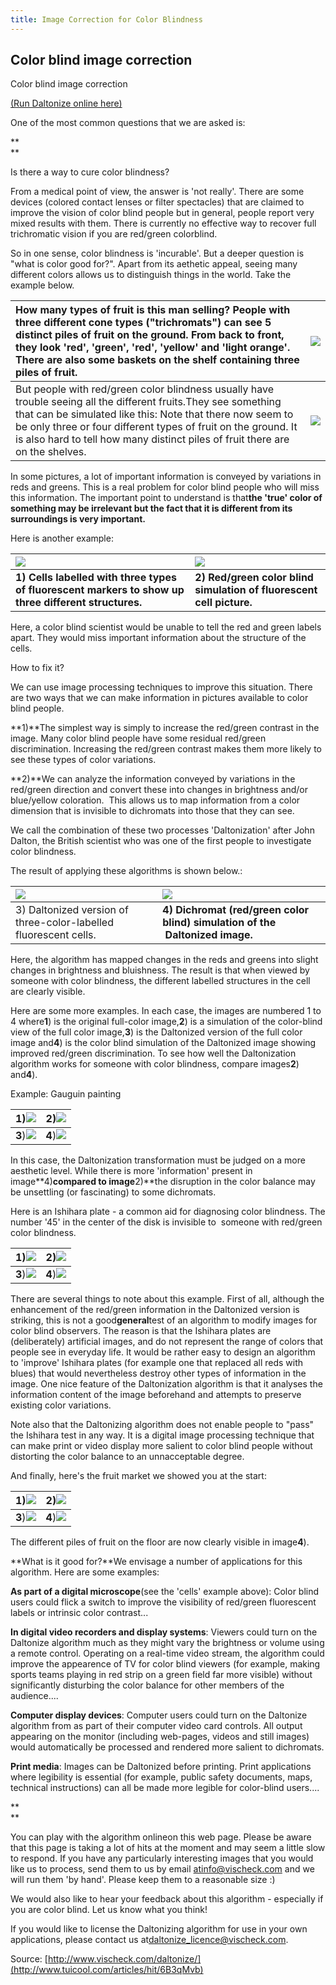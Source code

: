 ```yaml
---
title: Image Correction for Color Blindness
---
```




## Color blind image correction

Color blind image correction

[\(Run Daltonize online here\)](http://www.vischeck.com/daltonize/runDaltonize.php)

One of the most common questions that we are asked is:

**  
**

Is there a way to cure color blindness?

From a medical point of view, the answer is 'not really'. There are some devices \(colored contact lenses or filter spectacles\) that are claimed to improve the vision of color blind people but in general, people report very mixed results with them. There is currently no effective way to recover full trichromatic vision if you are red/green colorblind.

So in one sense, color blindness is 'incurable'. But a deeper question is "what is color good for?". Apart from its aethetic appeal, seeing many different colors allows us to distinguish things in the world. Take the example below.

| **How many types of fruit is this man selling?** People with three different cone types \("trichromats"\) can see 5 distinct piles of fruit on the ground. From back to front, they look 'red', 'green', 'red', 'yellow' and 'light orange'. There are also some baskets on the shelf containing three piles of fruit. | ![](http://img0.tuicool.com/ZJZFNnV.jpg!web) |
| :--- | :--- |
| But people with red/green color blindness usually have trouble seeing all the different fruits.They see something that can be simulated like this: Note that there now seem to be only three or four different types of fruit on the ground. It is also hard to tell how many distinct piles of fruit there are on the shelves. | ![](http://img0.tuicool.com/iUNRfi7.jpg!web) |

In some pictures, a lot of important information is conveyed by variations in reds and greens. This is a real problem for color blind people who will miss this information. The important point to understand is that**the 'true' color of something may be irrelevant but the fact that it is different from its surroundings is very important.**

Here is another example:

| ![](http://img2.tuicool.com/Y3MBVvr.jpg!web) | ![](http://img2.tuicool.com/j6rUryi.jpg!web) |
| :--- | :--- |
| **1\) Cells labelled with three types of fluorescent markers to show up three different structures.** | **2\) Red/green color blind simulation of fluorescent cell picture.** |

Here, a color blind scientist would be unable to tell the red and green labels apart. They would miss important information about the structure of the cells.

How to fix it?

We can use image processing techniques to improve this situation. There are two ways that we can make information in pictures available to color blind people.

**1\)**The simplest way is simply to increase the red/green contrast in the image. Many color blind people have some residual red/green discrimination. Increasing the red/green contrast makes them more likely to see these types of color variations.

**2\)**We can analyze the information conveyed by variations in the red/green direction and convert these into changes in brightness and/or blue/yellow coloration.  This allows us to map information from a color dimension that is invisible to dichromats into those that they can see.

We call the combination of these two processes 'Daltonization' after John Dalton, the British scientist who was one of the first people to investigate color blindness.

The result of applying these algorithms is shown below.:

| ![](http://img2.tuicool.com/INjiey2.jpg!web) | ![](http://img1.tuicool.com/QZ7vUji.jpg!web) |
| :--- | :--- |
| 3\) Daltonized version of three-color-labelled fluorescent cells. | **4\) Dichromat \(red/green color blind\) simulation of the  Daltonized image.** |

Here, the algorithm has mapped changes in the reds and greens into slight changes in brightness and bluishness. The result is that when viewed by someone with color blindness, the different labelled structures in the cell are clearly visible.

Here are some more examples. In each case, the images are numbered 1 to 4 where**1**\) is the original full-color image,**2**\) is a simulation of the color-blind view of the full color image,**3**\) is the Daltonized version of the full color image and**4**\) is the color blind simulation of the Daltonized image showing improved red/green discrimination. To see how well the Daltonization algorithm works for someone with color blindness, compare images**2**\) and**4**\).

Example: Gauguin painting

| **1**\)![](http://img1.tuicool.com/AR3U73r.jpg!web) | **2**\)![](http://img0.tuicool.com/rA7jqiJ.jpg!web) |
| :--- | :--- |
| **3**\)![](http://img1.tuicool.com/INjieiZ.jpg!web) | **4**\)![](http://img0.tuicool.com/QfE7fui.jpg!web) |

In this case, the Daltonization transformation must be judged on a more aesthetic level. While there is more 'information' present in image**4\)**compared to image**2\)**the disruption in the color balance may be unsettling \(or fascinating\) to some dichromats.

Here is an Ishihara plate - a common aid for diagnosing color blindness. The number '45' in the center of the disk is invisible to  someone with red/green color blindness.

| **1**\)![](http://img0.tuicool.com/quMZJbn.jpg!web) | **2**\)![](http://img2.tuicool.com/vi6v6rA.jpg!web) |
| :--- | :--- |
| **3**\)![](http://img0.tuicool.com/A3ANFjE.jpg!web) | **4**\)![](http://img0.tuicool.com/A3ANFjE.jpg!web) |

There are several things to note about this example. First of all, although the enhancement of the red/green information in the Daltonized version is striking, this is not a good**general**test of an algorithm to modify images for color blind observers. The reason is that the Ishihara plates are \(deliberately\) artificial images, and do not represent the range of colors that people see in everyday life. It would be rather easy to design an algorithm to 'improve' Ishihara plates \(for example one that replaced all reds with blues\) that would nevertheless destroy other types of information in the image. One nice feature of the Daltonization algorithm is that it analyses the information content of the image beforehand and attempts to preserve existing color variations.

Note also that the Daltonizing algorithm does not enable people to "pass" the Ishihara test in any way. It is a digital image processing technique that can make print or video display more salient to color blind people without distorting the color balance to an unnacceptable degree.

And finally, here's the fruit market we showed you at the start:

| **1**\)![](http://img0.tuicool.com/ZJZFNnV.jpg!web) | **2**\)![](http://img1.tuicool.com/EJR73qz.jpg!web) |
| :--- | :--- |
| **3**\)![](http://img0.tuicool.com/qqA3y26.jpg!web) | **4**\)![](http://img2.tuicool.com/NZRNj23.jpg!web) |

The different piles of fruit on the floor are now clearly visible in image**4**\).

**What is it good for?**We envisage a number of applications for this algorithm. Here are some examples:

**As part of a digital microscope**\(see the 'cells' example above\): Color blind users could flick a switch to improve the visibility of red/green fluorescent labels or intrinsic color contrast...

**In digital video recorders and display systems**: Viewers could turn on the Daltonize algorithm much as they might vary the brightness or volume using a remote control. Operating on a real-time video stream, the algorithm could improve the appearence of TV for color blind viewers \(for example, making sports teams playing in red strip on a green field far more visible\) without significantly disturbing the color balance for other members of the audience....

**Computer display devices**: Computer users could turn on the Daltonize algorithm from as part of their computer video card controls. All output appearing on the monitor \(including web-pages, videos and still images\) would automatically be processed and rendered more salient to dichromats.

**Print media**: Images can be Daltonized before printing. Print applications where legibility is essential \(for example, public safety documents, maps, technical instructions\) can all be made more legible for color-blind users....

**  
**

You can play with the algorithm onlineon this web page. Please be aware that this page is taking a lot of hits at the moment and may seem a little slow to respond. If you have any particularly interesting images that you would like us to process, send them to us by email atinfo@vischeck.com and we will run them 'by hand'. Please keep them to a reasonable size :\)

We would also like to hear your feedback about this algorithm - especially if you are color blind. Let us know what you think!

If you would like to license the Daltonizing algorithm for use in your own applications, please contact us at[daltonize\_licence@vischeck.com](mailto://daltonize_license@vischeck.com).





Source: [http://www.vischeck.com/daltonize/](http://www.tuicool.com/articles/hit/6B3qMvb)

